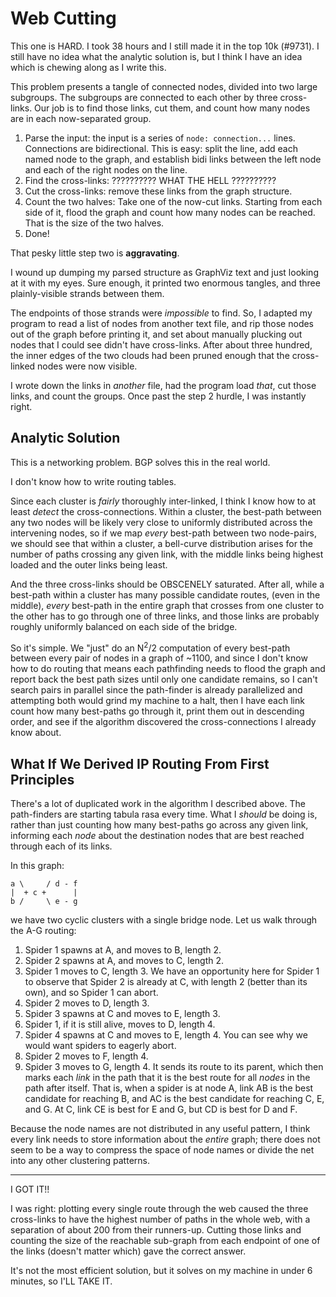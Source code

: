 # Web Cutting

This one is HARD. I took 38 hours and I still made it in the top 10k (#9731). I
still have no idea what the analytic solution is, but I think I have an idea
which is chewing along as I write this.

This problem presents a tangle of connected nodes, divided into two large
subgroups. The subgroups are connected to each other by three cross-links. Our
job is to find those links, cut them, and count how many nodes are in each
now-separated group.

1. Parse the input: the input is a series of `node: connection...` lines.
   Connections are bidirectional. This is easy: split the line, add each named
   node to the graph, and establish bidi links between the left node and each of
   the right nodes on the line.
2. Find the cross-links: ?????????? WHAT THE HELL ??????????
3. Cut the cross-links: remove these links from the graph structure.
4. Count the two halves: Take one of the now-cut links. Starting from each side
   of it, flood the graph and count how many nodes can be reached. That is the
   size of the two halves.
5. Done!

That pesky little step two is **aggravating**.

I wound up dumping my parsed structure as GraphViz text and just looking at it
with my eyes. Sure enough, it printed two enormous tangles, and three
plainly-visible strands between them.

The endpoints of those strands were *impossible* to find. So, I adapted my
program to read a list of nodes from another text file, and rip those nodes out
of the graph before printing it, and set about manually plucking out nodes that
I could see didn't have cross-links. After about three hundred, the inner edges
of the two clouds had been pruned enough that the cross-linked nodes were now
visible.

I wrote down the links in *another* file, had the program load *that*, cut those
links, and count the groups. Once past the step 2 hurdle, I was instantly right.

## Analytic Solution

This is a networking problem. BGP solves this in the real world.

I don't know how to write routing tables.

Since each cluster is *fairly* thoroughly inter-linked, I think I know how to
at least *detect* the cross-connections. Within a cluster, the best-path between
any two nodes will be likely very close to uniformly distributed across the
intervening nodes, so if we map *every* best-path between two node-pairs, we
should see that within a cluster, a bell-curve distribution arises for the
number of paths crossing any given link, with the middle links being highest
loaded and the outer links being least.

And the three cross-links should be OBSCENELY saturated. After all, while a
best-path within a cluster has many possible candidate routes, (even in the
middle), *every* best-path in the entire graph that crosses from one cluster to
the other has to go through one of three links, and those links are probably
roughly uniformly balanced on each side of the bridge.

So it's simple. We "just" do an N<sup>2</sup>/2 computation of every best-path
between every pair of nodes in a graph of ~1100, and since I don't know how to
do routing that means each pathfinding needs to flood the graph and report back
the best path sizes until only one candidate remains, so I can't search pairs in
parallel since the path-finder is already parallelized and attempting both would
grind my machine to a halt, then I have each link count how many best-paths go
through it, print them out in descending order, and see if the algorithm
discovered the cross-connections I already know about.

## What If We Derived IP Routing From First Principles

There's a lot of duplicated work in the algorithm I described above. The
path-finders are starting tabula rasa every time. What I *should* be doing is,
rather than just counting how many best-paths go across any given link,
informing each *node* about the destination nodes that are best reached through
each of its links.

In this graph:

```text
a \     / d - f
|  + c +      |
b /     \ e - g
```

we have two cyclic clusters with a single bridge node. Let us walk through the
A-G routing:

1. Spider 1 spawns at A, and moves to B, length 2.
1. Spider 2 spawns at A, and moves to C, length 2.
1. Spider 1 moves to C, length 3. We have an opportunity here for Spider 1 to
   observe that Spider 2 is already at C, with length 2 (better than its own),
   and so Spider 1 can abort.
1. Spider 2 moves to D, length 3.
1. Spider 3 spawns at C and moves to E, length 3.
1. Spider 1, if it is still alive, moves to D, length 4.
1. Spider 4 spawns at C and moves to E, length 4. You can see why we would want
   spiders to eagerly abort.
1. Spider 2 moves to F, length 4.
1. Spider 3 moves to G, length 4. It sends its route to its parent, which then
   marks each *link* in the path that it is the best route for all *nodes* in
   the path after itself. That is, when a spider is at node A, link AB is the
   best candidate for reaching B, and AC is the best candidate for reaching C,
   E, and G. At C, link CE is best for E and G, but CD is best for D and F.

Because the node names are not distributed in any useful pattern, I think every
link needs to store information about the *entire* graph; there does not seem to
be a way to compress the space of node names or divide the net into any other
clustering patterns.

----

I GOT IT!!

I was right: plotting every single route through the web caused the three
cross-links to have the highest number of paths in the whole web, with a
separation of about 200 from their runners-up. Cutting those links and counting
the size of the reachable sub-graph from each endpoint of one of the links
(doesn't matter which) gave the correct answer.

It's not the most efficient solution, but it solves on my machine in under 6
minutes, so I'LL TAKE IT.
